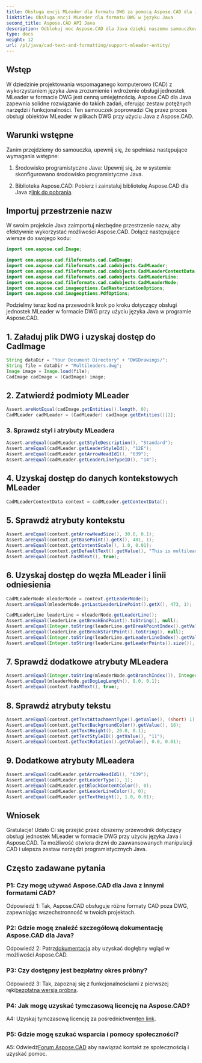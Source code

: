 ```yaml
---
title: Obsługa encji MLeader dla formatu DWG za pomocą Aspose.CAD dla Java
linktitle: Obsługa encji MLeader dla formatu DWG w języku Java
second_title: Aspose.CAD API Java
description: Odblokuj moc Aspose.CAD dla Java dzięki naszemu samouczkowi krok po kroku dotyczącemu obsługi obiektów MLeader w formacie DWG.
type: docs
weight: 12
url: /pl/java/cad-text-and-formatting/support-mleader-entity/
---
```

## Wstęp

W dziedzinie projektowania wspomaganego komputerowo (CAD) z wykorzystaniem języka Java zrozumienie i wdrożenie obsługi jednostek MLeader w formacie DWG jest cenną umiejętnością. Aspose.CAD dla Java zapewnia solidne rozwiązanie do takich zadań, oferując zestaw potężnych narzędzi i funkcjonalności. Ten samouczek poprowadzi Cię przez proces obsługi obiektów MLeader w plikach DWG przy użyciu Java z Aspose.CAD.

## Warunki wstępne

Zanim przejdziemy do samouczka, upewnij się, że spełniasz następujące wymagania wstępne:

1. Środowisko programistyczne Java: Upewnij się, że w systemie skonfigurowano środowisko programistyczne Java.

2.  Biblioteka Aspose.CAD: Pobierz i zainstaluj bibliotekę Aspose.CAD dla Java z[link do pobrania](https://releases.aspose.com/cad/java/).

## Importuj przestrzenie nazw

W swoim projekcie Java zaimportuj niezbędne przestrzenie nazw, aby efektywnie wykorzystać możliwości Aspose.CAD. Dołącz następujące wiersze do swojego kodu:

```java
import com.aspose.cad.Image;

import com.aspose.cad.fileformats.cad.CadImage;
import com.aspose.cad.fileformats.cad.cadobjects.CadMLeader;
import com.aspose.cad.fileformats.cad.cadobjects.CadMLeaderContextData;
import com.aspose.cad.fileformats.cad.cadobjects.CadMLeaderLine;
import com.aspose.cad.fileformats.cad.cadobjects.CadMLeaderNode;
import com.aspose.cad.imageoptions.CadRasterizationOptions;
import com.aspose.cad.imageoptions.PdfOptions;

```

Podzielmy teraz kod na przewodnik krok po kroku dotyczący obsługi jednostek MLeader w formacie DWG przy użyciu języka Java w programie Aspose.CAD.

## 1. Załaduj plik DWG i uzyskaj dostęp do CadImage

```java
String dataDir = "Your Document Directory" + "DWGDrawings/";
String file = dataDir + "Multileaders.dwg";
Image image = Image.load(file);
CadImage cadImage = (CadImage) image;
```

## 2. Zatwierdź podmioty MLeader

```java
Assert.areNotEqual(cadImage.getEntities().length, 0);
CadMLeader cadMLeader = (CadMLeader) cadImage.getEntities()[2];
```

### 3. Sprawdź styl i atrybuty MLeadera

```java
Assert.areEqual(cadMLeader.getStyleDescription(), "Standard");
Assert.areEqual(cadMLeader.getLeaderStyleId(), "12E");
Assert.areEqual(cadMLeader.getArrowHeadId1(), "639");
Assert.areEqual(cadMLeader.getLeaderLineTypeID(), "14");
```

## 4. Uzyskaj dostęp do danych kontekstowych MLeader

```java
CadMLeaderContextData context = cadMLeader.getContextData();
```

## 5. Sprawdź atrybuty kontekstu

```java
Assert.areEqual(context.getArrowHeadSize(), 30.0, 0.1);
Assert.areEqual(context.getBasePoint().getX(), 481, 1);
Assert.areEqual(context.getContentScale(), 1.0, 0.01);
Assert.areEqual(context.getDefaultText().getValue(), "This is multileader with huge text\\P{\\H1.5x;6666666666666666666666666666\\P}bbbbbbbbbbbbbbbbbbbbbbbbbbbbbbbbbbb");
Assert.areEqual(context.hasMText(), true);
```

## 6. Uzyskaj dostęp do węzła MLeader i linii odniesienia

```java
CadMLeaderNode mleaderNode = context.getLeaderNode();
Assert.areEqual(mleaderNode.getLastLeaderLinePoint().getX(), 473, 1);

CadMLeaderLine leaderLine = mleaderNode.getLeaderLine();
Assert.areEqual(leaderLine.getBreakEndPoint().toString(), null);
Assert.areEqual(Integer.toString(leaderLine.getBreakPointIndex().getValue()), Integer.toString(0));
Assert.areEqual(leaderLine.getBreakStartPoint().toString(), null);
Assert.areEqual(Integer.toString(leaderLine.getLeaderLineIndex().getValue()), Integer.toString(0));
Assert.areEqual(Integer.toString(leaderLine.getLeaderPoints().size()), Integer.toString(4));
```

## 7. Sprawdź dodatkowe atrybuty MLeadera

```java
Assert.areEqual(Integer.toString(mleaderNode.getBranchIndex()), Integer.toString(0));
Assert.areEqual(mleaderNode.getDogLegLength(), 8.0, 0.1);
Assert.areEqual(context.hasMText(), true);
```

## 8. Sprawdź atrybuty tekstu

```java
Assert.areEqual(context.getTextAttachmentType().getValue(), (short) 1);
Assert.areEqual(context.getTextBackgroundColor().getValue(), 18);
Assert.areEqual(context.getTextHeight(), 20.0, 0.1);
Assert.areEqual(context.getTextStyleID().getValue(), "11");
Assert.areEqual(context.getTextRotation().getValue(), 0.0, 0.01);
```

## 9. Dodatkowe atrybuty MLeadera

```java
Assert.areEqual(cadMLeader.getArrowHeadId1(), "639");
Assert.areEqual(cadMLeader.getLeaderType(), 1);
Assert.areEqual(cadMLeader.getBlockContentColor(), 0);
Assert.areEqual(cadMLeader.getLeaderLineColor(), 0);
Assert.areEqual(cadMLeader.getTextHeight(), 1.0, 0.01);
```

## Wniosek

Gratulacje! Udało Ci się przejść przez obszerny przewodnik dotyczący obsługi jednostek MLeader w formacie DWG przy użyciu języka Java i Aspose.CAD. Ta możliwość otwiera drzwi do zaawansowanych manipulacji CAD i ulepsza zestaw narzędzi programistycznych Java.

## Często zadawane pytania

### P1: Czy mogę używać Aspose.CAD dla Java z innymi formatami CAD?

Odpowiedź 1: Tak, Aspose.CAD obsługuje różne formaty CAD poza DWG, zapewniając wszechstronność w twoich projektach.

### P2: Gdzie mogę znaleźć szczegółową dokumentację Aspose.CAD dla Java?

 Odpowiedź 2: Patrz[dokumentacja](https://reference.aspose.com/cad/java/) aby uzyskać dogłębny wgląd w możliwości Aspose.CAD.

### P3: Czy dostępny jest bezpłatny okres próbny?

 Odpowiedź 3: Tak, zapoznaj się z funkcjonalnościami z pierwszej ręki[bezpłatna wersja próbna](https://releases.aspose.com/).

### P4: Jak mogę uzyskać tymczasową licencję na Aspose.CAD?

A4: Uzyskaj tymczasową licencję za pośrednictwem[ten link](https://purchase.aspose.com/temporary-license/).

### P5: Gdzie mogę szukać wsparcia i pomocy społeczności?

A5: Odwiedź[Forum Aspose.CAD](https://forum.aspose.com/c/cad/19) aby nawiązać kontakt ze społecznością i uzyskać pomoc.
